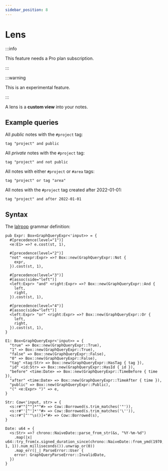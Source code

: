 ```yaml
---
sidebar_position: 8
---
```


# Lens

:::info

This feature needs a Pro plan subscription.

:::

:::warning

This is an experimental feature.

:::

A lens is a **custom view** into your notes.

## Example queries

All *public* notes with the `#project` tag:

```
tag "project" and public
```

All *private* notes with the `#project` tag:

```
tag "project" and not public
```

All notes with either `#project` or `#area` tags:

```
tag "project" or tag "area"
```

All notes with the `#project` tag created after 2022-01-01:

```
tag "project" and after 2022-01-01
```


## Syntax

The [lalrpop](https://github.com/lalrpop/lalrpop) grammar definition:

```
pub Expr: Box<GraphQueryExpr<'input>> = {
  #[precedence(level="1")]
  <e:E1> =>? e.cost(st, 1),

  #[precedence(level="2")]
  "not" <expr:Expr> =>? Box::new(GraphQueryExpr::Not {
    expr,
  }).cost(st, 1),

  #[precedence(level="3")]
  #[assoc(side="left")]
  <left:Expr> "and" <right:Expr> =>? Box::new(GraphQueryExpr::And {
    left,
    right,
  }).cost(st, 1),

  #[precedence(level="4")]
  #[assoc(side="left")]
  <left:Expr> "or" <right:Expr> =>? Box::new(GraphQueryExpr::Or {
    left,
    right,
  }).cost(st, 1),
}

E1: Box<GraphQueryExpr<'input>> = {
  "true" => Box::new(GraphQueryExpr::True),
  "1" => Box::new(GraphQueryExpr::True),
  "false" => Box::new(GraphQueryExpr::False),
  "0" => Box::new(GraphQueryExpr::False),
  "tag" <tag:Str> => Box::new(GraphQueryExpr::HasTag { tag }),
  "id" <id:Str> => Box::new(GraphQueryExpr::HasId { id }),
  "before" <time:Date> => Box::new(GraphQueryExpr::TimeBefore { time }),
  "after" <time:Date> => Box::new(GraphQueryExpr::TimeAfter { time }),
  "public" => Box::new(GraphQueryExpr::Public),
  "(" <e:Expr> ")" => e,
}

Str: Cow<'input, str> = {
  <s:r#""[^"]*""#> => Cow::Borrowed(s.trim_matches('"')),
  <s:r#"'[^']*'"#> => Cow::Borrowed(s.trim_matches('\'')),
  <s:r#"[^'"\s()]+"#> => Cow::Borrowed(s),
}

Date: u64 = {
  <s:Str> =>? chrono::NaiveDate::parse_from_str(&s, "%Y-%m-%d")
    .map(|x| u64::try_from(x.signed_duration_since(chrono::NaiveDate::from_ymd(1970, 1, 1)).num_milliseconds()).unwrap_or(0))
    .map_err(|_| ParseError::User {
    error: GraphQueryParseError::InvalidDate,
  })
}
```
